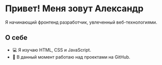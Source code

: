 # Привет! Меня зовут Александр

Я начинающий фронтенд  разработчик, увлеченный веб-технологиями.



## О себе
- 💻 Я изучаю HTML, CSS и JavaScript.
- 🌱 В данный момент работаю над проектами на GitHub.
